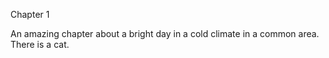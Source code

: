 Chapter 1


An amazing chapter about a bright day in a cold climate in a common area.  
There is a cat. 
